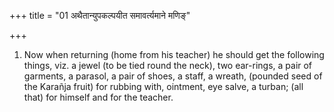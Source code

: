 +++
title = "01 अथैतान्युपकल्पयीत समावर्त्यमाने मणिङ्"

+++
1. Now when returning (home from his teacher) he should get the following things, viz. a jewel (to be tied round the neck), two ear-rings, a pair of garments, a parasol, a pair of shoes, a staff, a wreath, (pounded seed of the Karañja fruit) for rubbing with, ointment, eye salve, a turban; (all that) for himself and for the teacher.
